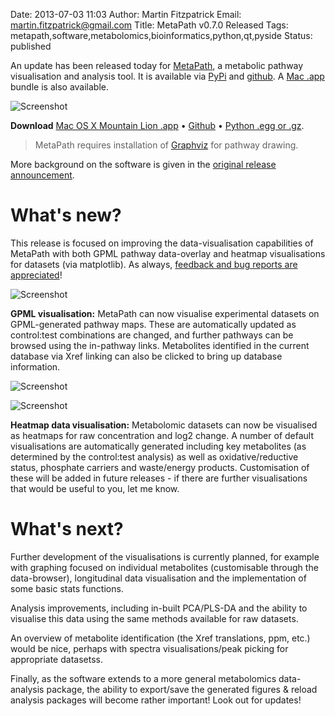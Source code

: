 Date: 2013-07-03 11:03
Author: Martin Fitzpatrick
Email: martin.fitzpatrick@gmail.com
Title: MetaPath v0.7.0 Released	
Tags: metapath,software,metabolomics,bioinformatics,python,qt,pyside
Status: published

An update has been released today for [MetaPath][metapath-github], a metabolic pathway visualisation and analysis tool. It is available  via [PyPi][metapath-pypi] and [github][metapath-github]. A [Mac .app][metapath-macapp] bundle is also available.

![Screenshot](/static/images/software/metapath_0.7.0_screenshot.png)

**Download** [Mac OS X Mountain Lion .app][metapath-macapp] &bull; [Github][metapath-github] &bull; [Python .egg or .gz][metapath-pypi].

> MetaPath requires installation of [Graphviz][graphviz] for pathway drawing.

More background on the software is given in the [original release announcement][metapath-release-initial].

# What's new?

This release is focused on improving the data-visualisation capabilities of MetaPath with both GPML pathway data-overlay and heatmap visualisations for datasets (via matplotlib). As always, [feedback and bug reports are appreciated][metapath-github-issues]!

![Screenshot](/static/images/software/metapath_0.7.0_screenshot-1.png)

**GPML visualisation:** MetaPath can now visualise experimental datasets on GPML-generated pathway maps. These are automatically updated as control:test combinations are changed, and further pathways can be browsed using the in-pathway links. Metabolites identified in the current database via Xref linking can also be clicked to bring up database information.

![Screenshot](/static/images/software/metapath_0.7.0_screenshot-3.png)

![Screenshot](/static/images/software/metapath_0.7.0_screenshot-2.png)

**Heatmap data visualisation:** Metabolomic datasets can now be visualised as heatmaps for raw concentration and log2 change. A number of default visualisations are automatically generated including key metabolites (as determined by the control:test analysis) as well as oxidative/reductive status, phosphate carriers and waste/energy products. Customisation of these will be added in future releases - if there are further visualisations that would be useful to you, let me know.

# What's next?

Further development of the visualisations is currently planned, for example with graphing focused on individual metabolites (customisable through the data-browser), longitudinal data visualisation and the implementation of some basic stats functions.

Analysis improvements, including in-built PCA/PLS-DA and the ability to visualise this data using the same methods available for raw datasets.

An overview of metabolite identification (the Xref translations, ppm, etc.) would be nice, perhaps with spectra visualisations/peak picking for appropriate datasetss.

Finally, as the software extends to a more general metabolomics data-analysis package, the ability to export/save the generated figures & reload analysis packages will become rather important! Look out for updates!
 
[metapath-github]: https://github.com/mfitzp/metapath
[metapath-github-issues]: https://github.com/mfitzp/metapath/issues
[metacyc]: http://metacyc.org
[metapath-macapp]: http://download.martinfitzpatrick.name/MetaPath.dmg
[metapath-pypi]: https://pypi.python.org/pypi/metapath
[graphviz]: http://www.graphviz.org/
[metapath-release-initial]: http://martinfitzpatrick.name/article/metapath-v0.5.1-released
[kegg]: http://kegg.jp/
[gpml2svg]: http://martinfitzpatrick.name/article/gpml2svg-a-command-line-svg-renderer-for-gpml-pathways-released
